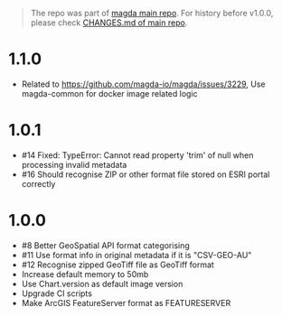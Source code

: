 > The repo was part of [magda main repo](https://github.com/magda-io/magda). For history before v1.0.0, please check [CHANGES.md of main repo](https://github.com/magda-io/magda/blob/master/CHANGES.md).

# 1.1.0

-   Related to https://github.com/magda-io/magda/issues/3229, Use magda-common for docker image related logic

# 1.0.1

-   #14 Fixed: TypeError: Cannot read property 'trim' of null when processing invalid metadata
-   #16 Should recognise ZIP or other format file stored on ESRI portal correctly

# 1.0.0

-   #8 Better GeoSpatial API format categorising
-   #11 Use format info in original metadata if it is "CSV-GEO-AU"
-   #12 Recognise zipped GeoTiff file as GeoTiff format
-   Increase default memory to 50mb
-   Use Chart.version as default image version
-   Upgrade CI scripts
-   Make ArcGIS FeatureServer format as FEATURESERVER

